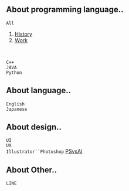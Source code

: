 <h2>About programming language..</h1>

`All`
1. <a href="https://hackmd.io/@greta/ByVDgXhsS">History</a>
2. <a href="https://hackmd.io/@greta/ByVDgXhsS](https://www.yourator.co/articles/283#mobile">Work</a>
<br>

`C++`
<br>
`JAVA`
<br>
`Python`

<h2>About language..</h1>

`English`
<br>
`Japanese`


<h2>About design..</h1>

`UI`
<br>
`UX`
<br>
`Illustrator``Photoshop`
<a href="https://hackmd.io/@greta/ByVDgXhsS](https://www.yourator.co/articles/283#mobile">PSvsAI</a>
<br>

<h2>About Other..</h1>

`LINE`
